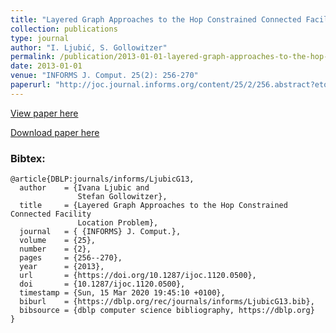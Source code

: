 ```yaml
---
title: "Layered Graph Approaches to the Hop Constrained Connected Facility Location Problem"
collection: publications
type: journal
author: "I. Ljubić, S. Gollowitzer"
permalink: /publication/2013-01-01-layered-graph-approaches-to-the-hop-constrained-connected-facility-location-problem
date: 2013-01-01
venue: "INFORMS J. Comput. 25(2): 256-270"
paperurl: "http://joc.journal.informs.org/content/25/2/256.abstract?etoc"
---
```


[View paper here](http://joc.journal.informs.org/content/25/2/256.abstract?etoc)

[Download paper here]({{site.url}}/docs/publications/HCConFL_LG_IJOC.pdf)

### Bibtex:

```
@article{DBLP:journals/informs/LjubicG13,
  author    = {Ivana Ljubic and
               Stefan Gollowitzer},
  title     = {Layered Graph Approaches to the Hop Constrained Connected Facility
               Location Problem},
  journal   = { {INFORMS} J. Comput.},
  volume    = {25},
  number    = {2},
  pages     = {256--270},
  year      = {2013},
  url       = {https://doi.org/10.1287/ijoc.1120.0500},
  doi       = {10.1287/ijoc.1120.0500},
  timestamp = {Sun, 15 Mar 2020 19:45:10 +0100},
  biburl    = {https://dblp.org/rec/journals/informs/LjubicG13.bib},
  bibsource = {dblp computer science bibliography, https://dblp.org}
}
```
